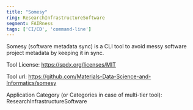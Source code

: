 ```yaml
---
title: "Somesy"
ring: ResearchInfrastructureSoftware
segment: FAIRness
tags: ['CI/CD', 'command-line']
---
```

Somesy (software metadata sync) is a CLI tool to avoid messy software project metadata by keeping it in sync.

Tool License: https://spdx.org/licenses/MIT

Tool url: https://github.com/Materials-Data-Science-and-Informatics/somesy

Application Category (or Categories in case of multi-tier tool): ResearchInfrastructureSoftware
